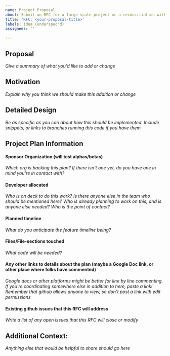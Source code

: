 ```yaml
---
name: Project Proposal
about: Submit an RFC for a large scale project or a reconciliation with a fork
title: 'RFC: <your-proposal-title>'
labels: idea (underspec'd)
assignees: ''

---
```


<!--
RFC stands for "Request for Comment" and is the starting place for a community-wide discussion for new architecture changes, fork reconciliations, or other large scale concerns.

Filling out this issue template allows folks to comment asynchronously, but if the discussion merits more in depth conversation, consider calling a meeting in our slack channel to discuss as a group.

The template leans towards projects that are supported by an organization. We do this to help with the community buy in part of the process since the organizations are the users.
-->

## Proposal
*Give a summary of what you'd like to add or change*

## Motivation
*Explain why you think we should make this addition or change*

## Detailed Design
*Be as specific as you can about how this should be implemented. Include snippets, or links to branches running this code if you have them*

## Project Plan Information

#### Sponsor Organization (will test alphas/betas)
*Which org is backing this plan? If there isn't one yet, do you have one in mind you're in contact with?*

#### Developer allocated
*Who is on deck to do this work? Is there anyone else in the team who should be mentioned here? Who is already planning to work on this, and is anyone else needed? Who is the point of contact?*

#### Planned timeline
*What do you anticipate the feature timeline being?*

#### Files/File-sections touched
*What code will be needed?*

#### Any other links to details about the plan (maybe a Google Doc link, or other place where folks have commented)
*Google docs or other platforms might be better for line by line commenting. If you're coordinating somewhere else in addition to here, paste a link! Remember that github allows anyone to view, so don't post a link with edit permissions*

#### Existing github issues that this RFC will address
*Write a list of any open issues that this RFC will close or modify*

## Additional Context:
*Anything else that would be helpful to share should go here*
